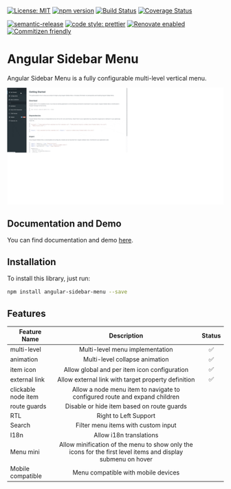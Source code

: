 [![License: MIT](https://img.shields.io/badge/License-MIT-yellow.svg)](https://opensource.org/licenses/MIT)
[![npm version](https://badge.fury.io/js/angular-sidebar-menu.svg)](https://badge.fury.io/js/angular-sidebar-menu)
[![Build Status](https://travis-ci.com/mledour/angular-sidebar-menu.svg?branch=master)](https://travis-ci.com/mledour/angular-sidebar-menu)
[![Coverage Status](https://coveralls.io/repos/github/mledour/angular-sidebar-menu/badge.svg?branch=master)](https://coveralls.io/github/mledour/angular-sidebar-menu?branch=master)

[![semantic-release](https://img.shields.io/badge/%20%20%F0%9F%93%A6%F0%9F%9A%80-semantic--release-e10079.svg)](https://github.com/semantic-release/semantic-release)
[![code style: prettier](https://img.shields.io/badge/code_style-prettier-ff69b4.svg)](https://github.com/prettier/prettier)
[![Renovate enabled](https://img.shields.io/badge/renovate-enabled-brightgreen.svg)](https://renovatebot.com/)
[![Commitizen friendly](https://img.shields.io/badge/commitizen-friendly-brightgreen.svg)](http://commitizen.github.io/cz-cli/)

# Angular Sidebar Menu

Angular Sidebar Menu is a fully configurable multi-level vertical menu.

![Angular Sidebar Menu Screenshot](screenshot.gif)

## Documentation and Demo

You can find documentation and demo <a href="https://mledour.github.io/angular-sidebar-menu/branches/master/" target="_blank">here</a>.

## Installation

To install this library, just run:

```bash
npm install angular-sidebar-menu --save
```

## Features

| Feature Name        |                                                 Description                                                  |       Status       |
| ------------------- | :----------------------------------------------------------------------------------------------------------: | :----------------: |
| multi-level         |                                       Multi-level menu implementation                                        | :white_check_mark: |
| animation           |                                        Multi-level collapse animation                                        | :white_check_mark: |
| item icon           |                                 Allow global and per item icon configuration                                 | :white_check_mark: |
| external link       |                             Allow external link with target property definition                              | :white_check_mark: |
| clickable node item |                  Allow a node menu item to navigate to configured route and expand children                  |                    |
| route guards        |                                  Disable or hide item based on route guards                                  |                    |
| RTL                 |                                            Right to Left Support                                             |                    |
| Search              |                                     Filter menu items with custom input                                      |                    |
| I18n                |                                           Allow i18n translations                                            |                    |
| Menu mini           | Allow minification of the menu to show only the icons for the first level items and display submenu on hover |                    |
| Mobile compatible   |                                     Menu compatible with mobile devices                                      |                    |
